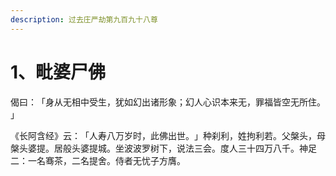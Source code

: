 ```yaml
---
description: 过去庄严劫第九百九十八尊
---
```


# 1、毗婆尸佛

偈曰：​「身从无相中受生，犹如幻出诸形象；幻人心识本来无，罪福皆空无所住。​」

《长阿含经》云：​「人寿八万岁时，此佛出世。​」种刹利，姓拘利若。父槃头，母槃头婆提。居般头婆提城。坐波波罗树下，说法三会。度人三十四万八千。神足二：一名骞茶，二名提舍。侍者无忧子方膺。
